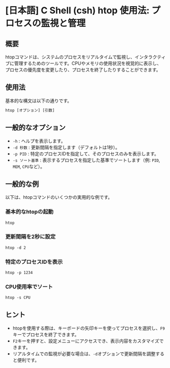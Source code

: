 # [日本語] C Shell (csh) htop 使用法: プロセスの監視と管理

## 概要
htopコマンドは、システムのプロセスをリアルタイムで監視し、インタラクティブに管理するためのツールです。CPUやメモリの使用状況を視覚的に表示し、プロセスの優先度を変更したり、プロセスを終了したりすることができます。

## 使用法
基本的な構文は以下の通りです。

```csh
htop [オプション] [引数]
```

## 一般的なオプション
- `-h` : ヘルプを表示します。
- `-d 秒数` : 更新間隔を指定します（デフォルトは1秒）。
- `-p PID` : 特定のプロセスIDを指定して、そのプロセスのみを表示します。
- `-s ソート基準` : 表示するプロセスを指定した基準でソートします（例: `PID`, `MEM`, `CPU`など）。

## 一般的な例
以下は、htopコマンドのいくつかの実用的な例です。

### 基本的なhtopの起動
```csh
htop
```

### 更新間隔を2秒に設定
```csh
htop -d 2
```

### 特定のプロセスIDを表示
```csh
htop -p 1234
```

### CPU使用率でソート
```csh
htop -s CPU
```

## ヒント
- htopを使用する際は、キーボードの矢印キーを使ってプロセスを選択し、`F9`キーでプロセスを終了できます。
- `F2`キーを押すと、設定メニューにアクセスでき、表示内容をカスタマイズできます。
- リアルタイムでの監視が必要な場合は、`-d`オプションで更新間隔を調整すると便利です。